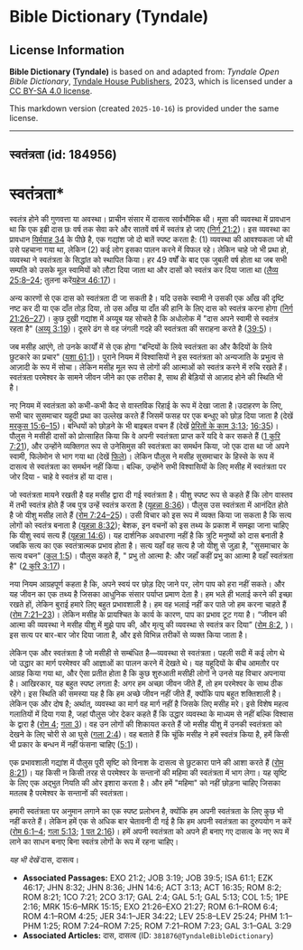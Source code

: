 # Bible Dictionary (Tyndale)

## License Information

**Bible Dictionary (Tyndale)** is based on and adapted from: _Tyndale Open Bible Dictionary_, [Tyndale House Publishers](https://tyndaleopenresources.com/), 2023, which is licensed under a [CC BY-SA 4.0 license](https://creativecommons.org/licenses/by-sa/4.0/legalcode.en).

This markdown version (created `2025-10-16`) is provided under the same license.



--------------------------------

## स्वतंत्रता (id: 184956)

स्वतंत्रता\*
============

स्वतंत्र होने की गुणवत्ता या अवस्था। प्राचीन संसार में दासत्व सार्वभौमिक थी। मूसा की व्यवस्था में प्रावधान था कि एक इब्री दास छः वर्ष तक सेवा करे और सातवें वर्ष में स्वतंत्र हो जाए ([निर्ग 21:2](https://ref.ly/Exod21:2))। इस व्यवस्था का प्रावधान [यिर्मयाह 34](https://ref.ly/Jer34:1-Jer34:22) के पीछे है, एक गद्यांश जो दो बातें स्पष्ट करता है: (1\) व्यवस्था की आवश्यकता जो थी उसे पहचाना गया था, लेकिन (2\) कई लोग इसका पालन करने में विफल रहे। लेकिन चाहे जो भी प्रथा हो, व्यवस्था ने स्वतंत्रता के सिद्धांत को स्थापित किया। हर 49 वर्षों के बाद एक जुबली वर्ष होता था जब सभी सम्पति को उसके मूल स्वामियों को लौटा दिया जाता था और दासों को स्वतंत्र कर दिया जाता था ([लैव्य 25:8–24](https://ref.ly/Lev25:8-Lev25:24); तुलना करें[यहेज 46:17](https://ref.ly/Ezek46:17))।

अन्य कारणों से एक दास को स्वतंत्रता दी जा सकती है। यदि उसके स्वामी ने उसकी एक आँख की दृष्टि नष्ट कर दी या एक दाँत तोड़ दिया, तो उस आँख या दाँत की हानि के लिए दास को स्वतंत्र करना होगा ([निर्ग 21:26–27](https://ref.ly/Exod21:26-Exod21:27))। कुछ दुखी गद्यांश में अय्यूब यह सोचते है कि अधोलोक में "दास अपने स्वामी से स्वतंत्र रहता है" ([अय्यू 3:19](https://ref.ly/Job3:19))। दूसरे ढंग से वह जंगली गदहे की स्वतंत्रता की सराहना करते है ([39:5](https://ref.ly/Job39:5))।

जब मसीह आएंगे, तो उनके कार्यों में से एक होगा "बन्दियों के लिये स्वतंत्रता का और कैदियों के लिये छुटकारे का प्रचार" ([यशा 61:1](https://ref.ly/Isa61:1))। पुराने नियम में विश्वासियों ने इस स्वतंत्रता को अन्यजाति के प्रभुत्व से आज़ादी के रूप में सोचा। लेकिन मसीह मूल रूप से लोगों की आत्माओं को स्वतंत्र करने में रुचि रखते हैं। स्वतंत्रता परमेश्वर के सामने जीवन जीने का एक तरीका है, साथ ही बेड़ियों से आज़ाद होने की स्थिति भी है।

नए नियम में स्वतंत्रता को कभी\-कभी कैद से वास्तविक रिहाई के रूप में देखा जाता है।उदाहरण के लिए, सभी चार सुसमाचार यहूदी प्रथा का उल्लेख करते हैं जिसमें फसह पर एक बन्धुए को छोड़ दिया जाता है (देखें [मरकुस 15:6–15](https://ref.ly/Mark15:6-Mark15:15))। बन्धियों को छोड़ने के भी बाइबल वचन हैं (देखें [प्रेरितों के काम 3:13](https://ref.ly/Acts3:13); [16:35](https://ref.ly/Acts16:35))। पौलुस ने मसीही दासों को प्रोत्साहित किया कि वे अपनी स्वतंत्रता प्राप्त करें यदि वे कर सकते हैं ([1 कुरि 7:21](https://ref.ly/1Cor7:21)), और उन्होंने व्यक्तिगत रूप से उनेसिमुस की स्वतंत्रता का समर्थन किया, जो एक दास था जो अपने स्वामी, फिलेमोन से भाग गया था (देखें [फिले](https://ref.ly/Phlm1:1-Phlm1:25))। लेकिन पौलुस ने मसीह सुसमाचार के हिस्से के रूप में दासत्व से स्वतंत्रता का समर्थन नहीं किया। बल्कि, उन्होंने सभी विश्वासियों के लिए मसीह में स्वतंत्रता पर जोर दिया \- चाहे वे स्वतंत्र हों या दास।

जो स्वतंत्रता मायने रखती है वह मसीह द्वारा दी गई स्वतंत्रता है। यीशु स्पष्ट रूप से कहते हैं कि लोग वास्तव में तभी स्वतंत्र होते हैं जब पुत्र उन्हें स्वतंत्र करता है ([यूहन्ना 8:36](https://ref.ly/John8:36))। पौलुस उस स्वतंत्रता में आनंदित होते है जो यीशु मसीह लाते हैं ([रोम 7:24–25](https://ref.ly/Rom7:24-Rom7:25))। उसी विचार को इस रूप में व्यक्त किया जा सकता है कि सत्य लोगों को स्वतंत्र बनाता है ([यूहन्ना 8:32](https://ref.ly/John8:32)); बेशक, इन वचनों को इस तथ्य के प्रकाश में समझा जाना चाहिए कि यीशु स्वयं सत्य हैं ([यूहन्ना 14:6](https://ref.ly/John14:6))। यह दार्शनिक अवधारणा नहीं है कि त्रुटि मनुष्यों को दास बनाती है जबकि सत्य का एक स्वतंत्रात्मक प्रभाव होता है। सत्य यहाँ वह सत्य है जो यीशु से जुड़ा है, "सुसमाचार के सत्य वचन" ([कुल 1:5](https://ref.ly/Col1:5))। पौलुस कहते हैं, " प्रभु तो आत्मा है: और जहाँ कहीं प्रभु का आत्मा है वहाँ स्वतंत्रता है" ([2 कुरि 3:17](https://ref.ly/2Cor3:17))।

नया नियम आग्रहपूर्ण कहता है कि, अपने स्वयं पर छोड़ दिए जाने पर, लोग पाप को हरा नहीं सकते। और यह जीवन का एक तथ्य है जिसका आधुनिक संसार पर्याप्त प्रमाण देता है। हम भले ही भलाई करने की इच्छा रखते हों, लेकिन बुराई हमारे लिए बहुत प्रभावशाली है। हम वह भलाई नहीं कर पाते जो हम करना चाहते हैं ([रोम 7:21–23](https://ref.ly/Rom7:21-Rom7:23))। लेकिन मसीह के प्रायश्चित के कार्य के कारण, पाप का प्रभाव टूट गया है। “जीवन की आत्मा की व्यवस्था ने मसीह यीशु में मुझे पाप की, और मृत्यु की व्यवस्था से स्वतंत्र कर दिया” ([रोम 8:2](https://ref.ly/Rom8:2), )। इस सत्य पर बार\-बार जोर दिया जाता है, और इसे विभिन्न तरीकों से व्यक्त किया जाता है।

लेकिन एक और स्वतंत्रता है जो मसीही से सम्बंधित है—व्यवस्था से स्वतंत्रता। पहली सदी में कई लोग थे जो उद्धार का मार्ग परमेश्वर की आज्ञाओं का पालन करने में देखते थे। यह यहूदियों के बीच आमतौर पर आग्रह किया गया था, और ऐसा प्रतीत होता है कि कुछ शुरुआती मसीही लोगों ने उनसे यह विचार अपनाया है। आखिरकार, यह बहुत स्पष्ट लगता है: अगर हम अच्छा जीवन जीते हैं, तो हम परमेश्वर के साथ ठीक रहेंगे। इस स्थिति की समस्या यह है कि हम अच्छे जीवन नहीं जीते हैं, क्योंकि पाप बहुत शक्तिशाली है। लेकिन एक और दोष है; अर्थात्, व्यवस्था का मार्ग वह मार्ग नहीं है जिसके लिए मसीह मरे। इसे विशेष महत्व गला‍तियों में दिया गया है, जहां पौलुस जोर देकर कहते हैं कि उद्धार व्यवस्था के माध्यम से नहीं बल्कि विश्वास के द्वारा है ([रोम 4](https://ref.ly/Rom4:1-Rom4:25); [गला 3](https://ref.ly/Gal3:1-Gal3:29))। वह उन लोगों की शिकायत करते हैं जो मसीह यीशु में उनकी स्वतंत्रता को देखने के लिए चोरी से आ घुसे ([गला 2:4](https://ref.ly/Gal2:4))। वह बताते हैं कि चूंकि मसीह ने हमें स्वतंत्र किया है, हमें किसी भी प्रकार के बन्धन में नहीं फंसना चाहिए ([5:1](https://ref.ly/Gal5:1))।

एक प्रभावशाली गद्यांश में पौलुस पूरी सृष्टि को विनाश के दासत्व से छुटकारा पाने की आशा करते हैं ([रोम 8:21](https://ref.ly/Rom8:21))। यह किसी न किसी तरह से परमेश्वर के सन्तानों की महिमा की स्वतंत्रता में भाग लेगा। यह सृष्टि के लिए एक अद्भुत नियति की ओर इशारा करता है। और हमें "महिमा" को नहीं छोड़ना चाहिए जिसका मतलब है परमेश्वर के सन्तानों की स्वतंत्रता।

हमारी स्वतंत्रता पर अनुमान लगाने का एक स्पष्ट प्रलोभन है, क्योंकि हम अपनी स्वतंत्रता के लिए कुछ भी नहीं करते हैं। लेकिन हमें एक से अधिक बार चेतावनी दी गई है कि हम अपनी स्वतंत्रता का दुरुपयोग न करें ([रोम 6:1–4](https://ref.ly/Rom6:1-Rom6:4); [गला 5:13](https://ref.ly/Gal5:13); [1 पत 2:16](https://ref.ly/1Pet2:16))। हमें अपनी स्वतंत्रता को अपने ही बनाए गए दासत्व के नए रूप में लाने का साधन बनाए बिना स्वतंत्र लोगों के रूप में रहना चाहिए।

*यह भी देखें* दास, दासत्व।

* **Associated Passages:** EXO 21:2; JOB 3:19; JOB 39:5; ISA 61:1; EZK 46:17; JHN 8:32; JHN 8:36; JHN 14:6; ACT 3:13; ACT 16:35; ROM 8:2; ROM 8:21; 1CO 7:21; 2CO 3:17; GAL 2:4; GAL 5:1; GAL 5:13; COL 1:5; 1PE 2:16; MRK 15:6–MRK 15:15; EXO 21:26–EXO 21:27; ROM 6:1–ROM 6:4; ROM 4:1–ROM 4:25; JER 34:1–JER 34:22; LEV 25:8–LEV 25:24; PHM 1:1–PHM 1:25; ROM 7:24–ROM 7:25; ROM 7:21–ROM 7:23; GAL 3:1–GAL 3:29
* **Associated Articles:** दास, दासत्व (ID: `381876@TyndaleBibleDictionary`)

